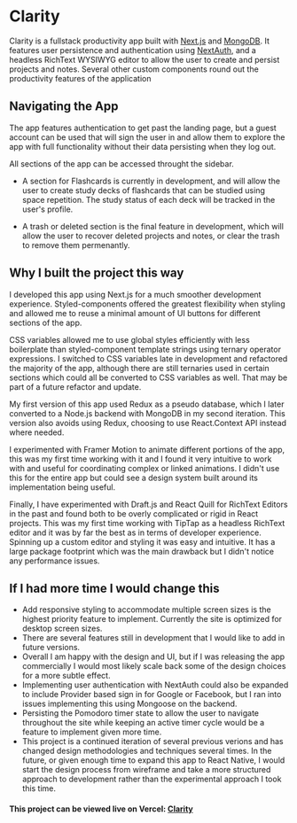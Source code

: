 # Clarity

Clarity is a fullstack productivity app built with [Next.js](https://nextjs.org/) and [MongoDB](https://www.mongodb.com/). It features user persistence and authentication using [NextAuth](https://next-auth.js.org/), and a headless RichText WYSIWYG editor to allow the user to create and persist projects and notes. Several other custom components round out the productivity features of the application

## Navigating the App
The app features authentication to get past the landing page, but a guest account can be used that will sign the user in and allow them to explore the app with full functionality without their data persisting when they log out.

All sections of the app can be accessed throught the sidebar.
- A section for Flashcards is currently in development, and will allow the user to create study decks of flashcards that can be studied using space repetition. The study status of each deck will be tracked in the user's profile.

- A trash or deleted section is the final feature in development, which will allow the user to recover deleted projects and notes, or clear the trash to remove them permenantly.
 
## Why I built the project this way 
I developed this app using Next.js for a much smoother development experience. Styled-components offered the greatest flexibility when styling and allowed me to reuse a minimal amount of UI buttons for different sections of the app. 

CSS variables allowed me to use global styles efficiently with less boilerplate than styled-component template strings using ternary operator expressions. I switched to CSS variables late in development and refactored the majority of the app, although there are still ternaries used in certain sections which could all be converted to CSS variables as well. That may be part of a future refactor and update.

My first version of this app used Redux as a pseudo database, which I later converted to a Node.js backend with MongoDB in my second iteration. This version also avoids using Redux, choosing to use React.Context API instead where needed. 

I experimented with Framer Motion to animate different portions of the app, this was my first time working with it and I found it very intuitive to work with and useful for coordinating complex or linked animations. I didn't use this for the entire app but could see a design system built around its implementation being useful.

Finally, I have experimented with Draft.js and React Quill for RichText Editors in the past and found both to be overly complicated or rigid in React projects. This was my first time working with TipTap as a headless RichText editor and it was by far the best as in terms of developer experience. Spinning up a custom editor and styling it was easy and intuitive. It has a large package footprint which was the main drawback but I didn't notice any performance issues.

## If I had more time I would change this
- Add responsive styling to accommodate multiple screen sizes is the highest priority feature to implement. Currently the site is optimized for desktop screen sizes.
- There are several features still in development that I would like to add in future versions. 
- Overall I am happy with the design and UI, but if I was releasing the app commercially I would most likely scale back some of the design choices for a more subtle effect.
- Implementing user authentication with NextAuth could also be expanded to include Provider based sign in for Google or Facebook, but I ran into issues implementing this using Mongoose on the backend. 
- Persisting the Pomodoro timer state to allow the user to navigate throughout the site while keeping an active timer cycle would be a feature to implement given more time. 
- This project is a continued iteration of several previous verions and has changed design methodologies and techniques several times. In the future, or given enough time to expand this app to React Native, I would start the design process from wireframe and take a more structured approach to development rather than the experimental approach I took this time.

#### This project can be viewed live on Vercel: [Clarity](http://clarity-productivity-app.vercel.app)
